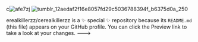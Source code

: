 
c![afe7zj](https://github.com/user-attachments/assets/d9e41818-8855-4adb-b61f-8f1fc8fa7ea5)
![tumblr_12aedaf2f16e8057fd29c5036788394f_b6375d0a_250](https://github.com/user-attachments/assets/e1a0a364-31a9-41a0-8973-9904144beb20)

erealkillerzz/cerealkillerzz is a ✨ special ✨ repository because its `README.md` (this file) appears on your GitHub profile.
You can click the Preview link to take a look at your changes.
--->
